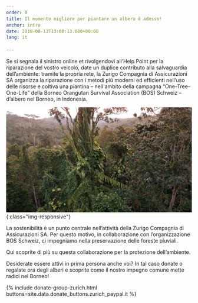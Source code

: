 ```yaml
---
order: 0
title: Il momento migliore per piantare un albero è adesso! 
anchor: intro
date: 2018-08-13T13:08:13.000+00:00
lang: it

---
```

Se si segnala il sinistro online et rivolgendovi all’Help Point per la riparazione del vostro veicolo, date un duplice contributo alla salvaguardia dell’ambiente: tramite la propria rete, la Zurigo Compagnia di Assicurazioni SA organizza la riparazione con i metodi più moderni ed efficienti nell’uso delle risorse e coltiva una piantina – nell'ambito della campagna “One-Tree-One-Life” della Borneo Orangutan Survival Association (BOS) Schweiz – d’albero nel Borneo, in Indonesia.

![Forest](/assets/img/intro_forest.jpg){:class="img-responsive"}

La sostenibilità è un punto centrale nell’attività della Zurigo Compagnia di Assicurazioni SA. Per questo motivo, in collaborazione con l’organizzazione BOS Schweiz, ci impegniamo nella preservazione delle foreste pluviali.

Qui scoprite di più su questa collaborazione per la protezione dell’ambiente.

Desiderate essere attivi in prima persona anche voi? In tal caso donate o regalate ora degli alberi e scoprite come il nostro impegno comune mette radici nel Borneo!

{% include donate-group-zurich.html buttons=site.data.donate_buttons.zurich_paypal.it %}
